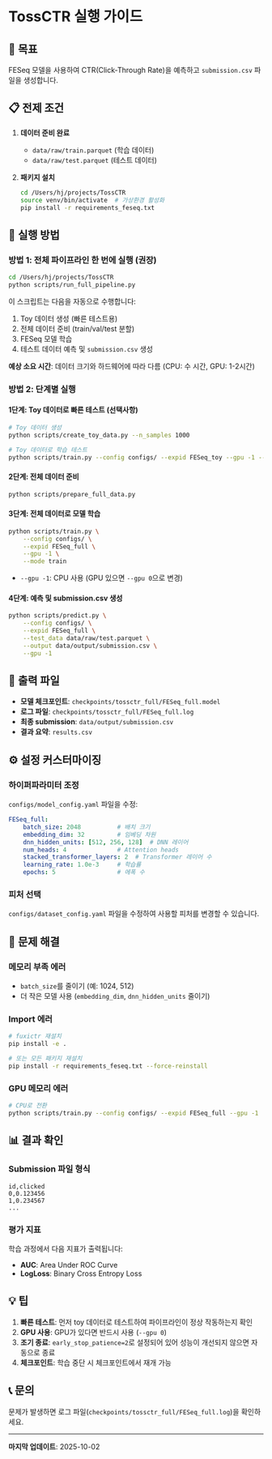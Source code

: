 # TossCTR 실행 가이드

## 🎯 목표
FESeq 모델을 사용하여 CTR(Click-Through Rate)을 예측하고 `submission.csv` 파일을 생성합니다.

## 📋 전제 조건

1. **데이터 준비 완료**
   - `data/raw/train.parquet` (학습 데이터)
   - `data/raw/test.parquet` (테스트 데이터)

2. **패키지 설치**
   ```bash
   cd /Users/hj/projects/TossCTR
   source venv/bin/activate  # 가상환경 활성화
   pip install -r requirements_feseq.txt
   ```

## 🚀 실행 방법

### 방법 1: 전체 파이프라인 한 번에 실행 (권장)

```bash
cd /Users/hj/projects/TossCTR
python scripts/run_full_pipeline.py
```

이 스크립트는 다음을 자동으로 수행합니다:
1. Toy 데이터 생성 (빠른 테스트용)
2. 전체 데이터 준비 (train/val/test 분할)
3. FESeq 모델 학습
4. 테스트 데이터 예측 및 `submission.csv` 생성

**예상 소요 시간**: 데이터 크기와 하드웨어에 따라 다름 (CPU: 수 시간, GPU: 1-2시간)

### 방법 2: 단계별 실행

#### 1단계: Toy 데이터로 빠른 테스트 (선택사항)

```bash
# Toy 데이터 생성
python scripts/create_toy_data.py --n_samples 1000

# Toy 데이터로 학습 테스트
python scripts/train.py --config configs/ --expid FESeq_toy --gpu -1 --mode train
```

#### 2단계: 전체 데이터 준비

```bash
python scripts/prepare_full_data.py
```

#### 3단계: 전체 데이터로 모델 학습

```bash
python scripts/train.py \
    --config configs/ \
    --expid FESeq_full \
    --gpu -1 \
    --mode train
```

- `--gpu -1`: CPU 사용 (GPU 있으면 `--gpu 0`으로 변경)

#### 4단계: 예측 및 submission.csv 생성

```bash
python scripts/predict.py \
    --config configs/ \
    --expid FESeq_full \
    --test_data data/raw/test.parquet \
    --output data/output/submission.csv \
    --gpu -1
```

## 📂 출력 파일

- **모델 체크포인트**: `checkpoints/tossctr_full/FESeq_full.model`
- **로그 파일**: `checkpoints/tossctr_full/FESeq_full.log`
- **최종 submission**: `data/output/submission.csv`
- **결과 요약**: `results.csv`

## ⚙️ 설정 커스터마이징

### 하이퍼파라미터 조정

`configs/model_config.yaml` 파일을 수정:

```yaml
FESeq_full:
    batch_size: 2048          # 배치 크기
    embedding_dim: 32         # 임베딩 차원
    dnn_hidden_units: [512, 256, 128]  # DNN 레이어
    num_heads: 4              # Attention heads
    stacked_transformer_layers: 2  # Transformer 레이어 수
    learning_rate: 1.0e-3     # 학습률
    epochs: 5                 # 에폭 수
```

### 피처 선택

`configs/dataset_config.yaml` 파일을 수정하여 사용할 피처를 변경할 수 있습니다.

## 🐛 문제 해결

### 메모리 부족 에러

- `batch_size`를 줄이기 (예: 1024, 512)
- 더 작은 모델 사용 (`embedding_dim`, `dnn_hidden_units` 줄이기)

### Import 에러

```bash
# fuxictr 재설치
pip install -e .

# 또는 모든 패키지 재설치
pip install -r requirements_feseq.txt --force-reinstall
```

### GPU 메모리 에러

```bash
# CPU로 전환
python scripts/train.py --config configs/ --expid FESeq_full --gpu -1
```

## 📊 결과 확인

### Submission 파일 형식

```csv
id,clicked
0,0.123456
1,0.234567
...
```

### 평가 지표

학습 과정에서 다음 지표가 출력됩니다:
- **AUC**: Area Under ROC Curve
- **LogLoss**: Binary Cross Entropy Loss

## 💡 팁

1. **빠른 테스트**: 먼저 toy 데이터로 테스트하여 파이프라인이 정상 작동하는지 확인
2. **GPU 사용**: GPU가 있다면 반드시 사용 (`--gpu 0`)
3. **조기 종료**: `early_stop_patience=2`로 설정되어 있어 성능이 개선되지 않으면 자동으로 종료
4. **체크포인트**: 학습 중단 시 체크포인트에서 재개 가능

## 📞 문의

문제가 발생하면 로그 파일(`checkpoints/tossctr_full/FESeq_full.log`)을 확인하세요.

---

**마지막 업데이트**: 2025-10-02

